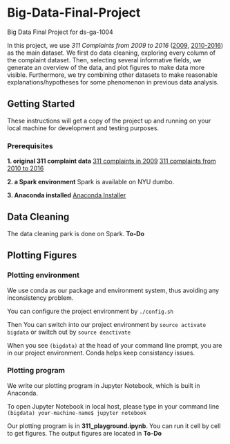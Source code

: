 # Big-Data-Final-Project
Big Data Final Project for ds-ga-1004

In this project, we use _311 Complaints from 2009 to 2016_ ([2009](https://data.cityofnewyork.us/Social-Services/new-311/9s88-aed8), [2010-2016](https://data.cityofnewyork.us/Social-Services/311/wpe2-h2i5)) as the main dataset. We first do data cleaning, exploring every column of the complaint dataset. Then, selecting several informative fields, we generate an overview of the data, and plot figures to make data more visible. Furthermore, we try combining other datasets to make reasonable explanations/hypotheses for some phenomenon in previous data analysis.

## Getting Started

These instructions will get a copy of the project up and running on your local machine for development and testing purposes.

### Prerequisites

**1. original 311 complaint data**
[311 complaints in 2009](https://data.cityofnewyork.us/Social-Services/new-311/9s88-aed8)
[311 complaints from 2010 to 2016](https://data.cityofnewyork.us/Social-Services/311/wpe2-h2i5)

**2. a Spark environment**
Spark is available on NYU dumbo.

**3. Anaconda installed**
[Anaconda Installer](https://www.continuum.io/downloads)

## Data Cleaning

The data cleaning park is done on Spark.
**To-Do**

## Plotting Figures

### Plotting environment

We use conda as our package and environment system, thus avoiding any inconsistency problem.

You can configure the project environment by
`./config.sh`

Then You can switch into our project environment by
`source activate bigdata`
or switch out by
`source deactivate`

When you see `(bigdata)` at the head of your command line prompt, you are in our project environment. Conda helps keep consistancy issues.

### Plotting program

We write our plotting program in Jupyter Notebook, which is built in Anaconda.

To open Jupyter Notebook in local host, please type in your command line
`(bigdata) your-machine-name$ jupyter notebook`

Our plotting program is in **311_playground.ipynb**. You can run it cell by cell to get figures. The output figures are located in **To-Do**
